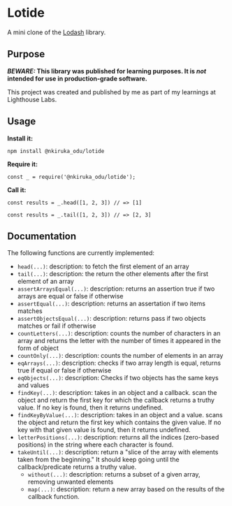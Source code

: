 # Lotide

A mini clone of the [Lodash](https://lodash.com) library.

## Purpose

**_BEWARE:_ This library was published for learning purposes. It is _not_ intended for use in production-grade software.**

This project was created and published by me as part of my learnings at Lighthouse Labs.

## Usage

**Install it:**

`npm install @nkiruka_odu/lotide`

**Require it:**

`const _ = require('@nkiruka_odu/lotide');`

**Call it:**

`const results = _.head([1, 2, 3]) // => [1]`

`const results = _.tail([1, 2, 3]) // => [2, 3]`

## Documentation

The following functions are currently implemented:
- `head(...)`: description: to fetch the first element of an array
- `tail(...)`: description: the return the other elements after the first element of an array
- `assertArraysEqual(...)`: description: returns an assertion true if two arrays are equal or false if otherwise
- `assertEqual(...)`: description: returns an assertation if two items matches
- `assertObjectsEqual(...)`: description: returns pass if two objects matches or fail if otherwise
- `countLetters(...)`: description: counts the number of characters in an array and returns the letter with the number of times it appeared in the form of object
- `countOnly(...)`: description: counts the number of elements in an array
- `eqArrays(...)`: description: checks if two array length is equal, returns true if equal or false if otherwise
- `eqObjects(...)`: description: Checks if two objects has the same keys and values
- `findKey(...)`: description: takes in an object and a callback. scan the object and return the first key for which the callback returns a truthy value. If no key is found, then it returns undefined.
- `findKeyByValue(...)`: description: takes in an object and a value. scans the object and return the first key which contains the given value. If no key with that given value is found, then it returns undefined.
- `letterPositions(...)`: description: returns all the indices (zero-based positions) in the string where each character is found.
- `takeUntil(...)`: description:  return a "slice of the array with elements taken from the beginning." It should keep going until the callback/predicate returns a truthy value. 
  - `without(...)`: description: returns a subset of a given array, removing unwanted elements
   - `map(...)`: description: return a new array based on the results of the callback function.
